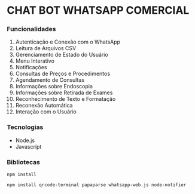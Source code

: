 # CHAT BOT WHATSAPP COMERCIAL

### Funcionalidades

1. Autenticação e Conexão com o WhatsApp
2. Leitura de Arquivos CSV
3. Gerenciamento de Estado do Usuário
4. Menu Interativo
5. Notificações
6. Consultas de Preços e Procedimentos
7. Agendamento de Consultas
8. Informações sobre Endoscopia
9. Informações sobre Retirada de Exames
10. Reconhecimento de Texto e Formatação
11. Reconexão Automática
12. Interação com o Usuário

### Tecnologias

* Node.js
* Javascript

### Bibliotecas

```
npm install
```

```
npm install qrcode-terminal papaparse whatsapp-web.js node-notifier

```
